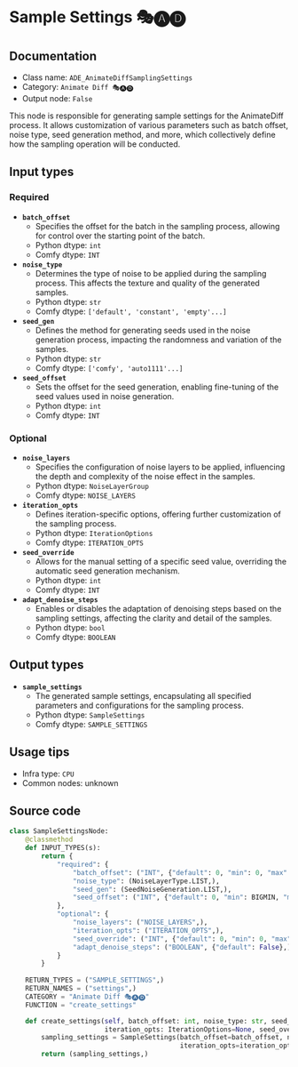 # Sample Settings 🎭🅐🅓
## Documentation
- Class name: `ADE_AnimateDiffSamplingSettings`
- Category: `Animate Diff 🎭🅐🅓`
- Output node: `False`

This node is responsible for generating sample settings for the AnimateDiff process. It allows customization of various parameters such as batch offset, noise type, seed generation method, and more, which collectively define how the sampling operation will be conducted.
## Input types
### Required
- **`batch_offset`**
    - Specifies the offset for the batch in the sampling process, allowing for control over the starting point of the batch.
    - Python dtype: `int`
    - Comfy dtype: `INT`
- **`noise_type`**
    - Determines the type of noise to be applied during the sampling process. This affects the texture and quality of the generated samples.
    - Python dtype: `str`
    - Comfy dtype: `['default', 'constant', 'empty'...]`
- **`seed_gen`**
    - Defines the method for generating seeds used in the noise generation process, impacting the randomness and variation of the samples.
    - Python dtype: `str`
    - Comfy dtype: `['comfy', 'auto1111'...]`
- **`seed_offset`**
    - Sets the offset for the seed generation, enabling fine-tuning of the seed values used in noise generation.
    - Python dtype: `int`
    - Comfy dtype: `INT`
### Optional
- **`noise_layers`**
    - Specifies the configuration of noise layers to be applied, influencing the depth and complexity of the noise effect in the samples.
    - Python dtype: `NoiseLayerGroup`
    - Comfy dtype: `NOISE_LAYERS`
- **`iteration_opts`**
    - Defines iteration-specific options, offering further customization of the sampling process.
    - Python dtype: `IterationOptions`
    - Comfy dtype: `ITERATION_OPTS`
- **`seed_override`**
    - Allows for the manual setting of a specific seed value, overriding the automatic seed generation mechanism.
    - Python dtype: `int`
    - Comfy dtype: `INT`
- **`adapt_denoise_steps`**
    - Enables or disables the adaptation of denoising steps based on the sampling settings, affecting the clarity and detail of the samples.
    - Python dtype: `bool`
    - Comfy dtype: `BOOLEAN`
## Output types
- **`sample_settings`**
    - The generated sample settings, encapsulating all specified parameters and configurations for the sampling process.
    - Python dtype: `SampleSettings`
    - Comfy dtype: `SAMPLE_SETTINGS`
## Usage tips
- Infra type: `CPU`
- Common nodes: unknown


## Source code
```python
class SampleSettingsNode:
    @classmethod
    def INPUT_TYPES(s):
        return {
            "required": {
                "batch_offset": ("INT", {"default": 0, "min": 0, "max": BIGMAX}),
                "noise_type": (NoiseLayerType.LIST,),
                "seed_gen": (SeedNoiseGeneration.LIST,),
                "seed_offset": ("INT", {"default": 0, "min": BIGMIN, "max": BIGMAX}),
            },
            "optional": {
                "noise_layers": ("NOISE_LAYERS",),
                "iteration_opts": ("ITERATION_OPTS",),
                "seed_override": ("INT", {"default": 0, "min": 0, "max": 0xffffffffffffffff, "forceInput": True}),
                "adapt_denoise_steps": ("BOOLEAN", {"default": False},),
            }
        }
    
    RETURN_TYPES = ("SAMPLE_SETTINGS",)
    RETURN_NAMES = ("settings",)
    CATEGORY = "Animate Diff 🎭🅐🅓"
    FUNCTION = "create_settings"

    def create_settings(self, batch_offset: int, noise_type: str, seed_gen: str, seed_offset: int, noise_layers: NoiseLayerGroup=None,
                        iteration_opts: IterationOptions=None, seed_override: int=None, adapt_denoise_steps=False):
        sampling_settings = SampleSettings(batch_offset=batch_offset, noise_type=noise_type, seed_gen=seed_gen, seed_offset=seed_offset, noise_layers=noise_layers,
                                           iteration_opts=iteration_opts, seed_override=seed_override, adapt_denoise_steps=adapt_denoise_steps)
        return (sampling_settings,)

```
